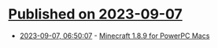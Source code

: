 # [Published on 2023-09-07](index.md)

* [2023-09-07, 06:50:07](https://lobste.rs/s/dxeqhs/minecraft_1_8_9_for_powerpc_macs) - [Minecraft 1.8.9 for PowerPC Macs](https://lowendmac.com/2023/minecraft-1-8-9-for-powerpc-macs/)
